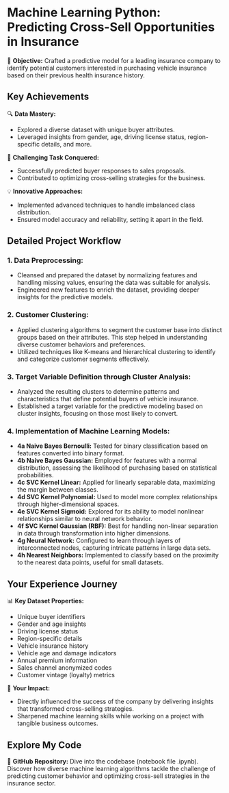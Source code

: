 # Machine Learning Python: Predicting Cross-Sell Opportunities in Insurance

🎯 **Objective:** Crafted a predictive model for a leading insurance company to identify potential customers interested in purchasing vehicle insurance based on their previous health insurance history.

## Key Achievements

🔍 **Data Mastery:**
   - Explored a diverse dataset with unique buyer attributes.
   - Leveraged insights from gender, age, driving license status, region-specific details, and more.

🌟 **Challenging Task Conquered:**
   - Successfully predicted buyer responses to sales proposals.
   - Contributed to optimizing cross-selling strategies for the business.

💡 **Innovative Approaches:**
   - Implemented advanced techniques to handle imbalanced class distribution.
   - Ensured model accuracy and reliability, setting it apart in the field.

## Detailed Project Workflow

### 1. Data Preprocessing:
   - Cleansed and prepared the dataset by normalizing features and handling missing values, ensuring the data was suitable for analysis.
   - Engineered new features to enrich the dataset, providing deeper insights for the predictive models.

### 2. Customer Clustering:
   - Applied clustering algorithms to segment the customer base into distinct groups based on their attributes. This step helped in understanding diverse customer behaviors and preferences.
   - Utilized techniques like K-means and hierarchical clustering to identify and categorize customer segments effectively.

### 3. Target Variable Definition through Cluster Analysis:
   - Analyzed the resulting clusters to determine patterns and characteristics that define potential buyers of vehicle insurance.
   - Established a target variable for the predictive modeling based on cluster insights, focusing on those most likely to convert.

### 4. Implementation of Machine Learning Models:
   - **4a Naive Bayes Bernoulli:** Tested for binary classification based on features converted into binary format.
   - **4b Naive Bayes Gaussian:** Employed for features with a normal distribution, assessing the likelihood of purchasing based on statistical probabilities.
   - **4c SVC Kernel Linear:** Applied for linearly separable data, maximizing the margin between classes.
   - **4d SVC Kernel Polynomial:** Used to model more complex relationships through higher-dimensional spaces.
   - **4e SVC Kernel Sigmoid:** Explored for its ability to model nonlinear relationships similar to neural network behavior.
   - **4f SVC Kernel Gaussian (RBF):** Best for handling non-linear separation in data through transformation into higher dimensions.
   - **4g Neural Network:** Configured to learn through layers of interconnected nodes, capturing intricate patterns in large data sets.
   - **4h Nearest Neighbors:** Implemented to classify based on the proximity to the nearest data points, useful for small datasets.

## Your Experience Journey

📊 **Key Dataset Properties:**
- Unique buyer identifiers
- Gender and age insights
- Driving license status
- Region-specific details
- Vehicle insurance history
- Vehicle age and damage indicators
- Annual premium information
- Sales channel anonymized codes
- Customer vintage (loyalty) metrics

🔮 **Your Impact:**
- Directly influenced the success of the company by delivering insights that transformed cross-selling strategies.
- Sharpened machine learning skills while working on a project with tangible business outcomes.

## Explore My Code

🔗 **GitHub Repository:** Dive into the codebase (notebook file .ipynb). Discover how diverse machine learning algorithms tackle the challenge of predicting customer behavior and optimizing cross-sell strategies in the insurance sector.
